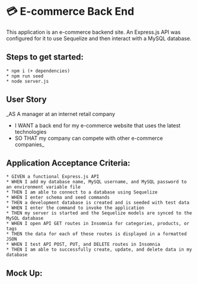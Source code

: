 # :credit_card: E-commerce Back End 

This application is an e-commerce backend site. An Express.js API was configured for it to use Sequelize and then interact with a MySQL database.

## Steps to get started:
```
* npm i (+ dependencies)
* npm run seed
* node server.js
```
## User Story
_AS A manager at an internet retail company
* I WANT a back end for my e-commerce website that uses the latest technologies
* SO THAT my company can compete with other e-commerce companies_


## Application Acceptance Criteria:
```
* GIVEN a functional Express.js API
* WHEN I add my database name, MySQL username, and MySQL password to an environment variable file
* THEN I am able to connect to a database using Sequelize
* WHEN I enter schema and seed commands
* THEN a development database is created and is seeded with test data
* WHEN I enter the command to invoke the application
* THEN my server is started and the Sequelize models are synced to the MySQL database
* WHEN I open API GET routes in Insomnia for categories, products, or tags
* THEN the data for each of these routes is displayed in a formatted JSON
* WHEN I test API POST, PUT, and DELETE routes in Insomnia
* THEN I am able to successfully create, update, and delete data in my database
```
## Mock Up:

